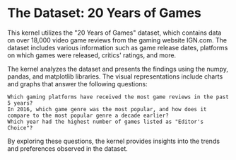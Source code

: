 # The Dataset: 20 Years of Games

This kernel utilizes the "20 Years of Games" dataset, which contains data on over 18,000 video game reviews from the gaming website IGN.com. The dataset includes various information such as game release dates, platforms on which games were released, critics' ratings, and more.

The kernel analyzes the dataset and presents the findings using the numpy, pandas, and matplotlib libraries. The visual representations include charts and graphs that answer the following questions:

    Which gaming platforms have received the most game reviews in the past 5 years?
    In 2016, which game genre was the most popular, and how does it compare to the most popular genre a decade earlier?
    Which year had the highest number of games listed as "Editor's Choice"?

By exploring these questions, the kernel provides insights into the trends and preferences observed in the dataset.

